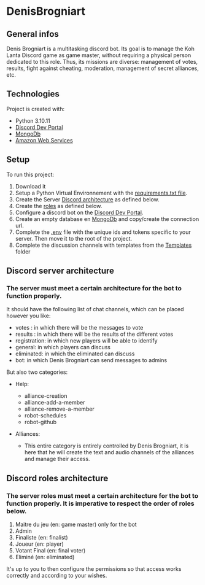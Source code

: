 # DenisBrogniart

## General infos
Denis Brogniart is a multitasking discord bot.
Its goal is to manage the Koh Lanta Discord game as game master, without requiring a physical person dedicated to this role.
Thus, its missions are diverse: management of votes, results, fight against cheating, moderation, management of secret alliances, etc.

## Technologies
Project is created with:
* Python 3.10.11
* [Discord Dev Portal](https://discord.com/developers/)
* [MongoDb](https://mongodb.com)
* [Amazon Web Services](https://aws.amazon.com)

## Setup
To run this project:
1. Download it
2. Setup a Python Virtual Environnement with the [requirements.txt file](/requirements.txt).
3. Create the Server [Discord architecture](#discord-server-architecture) as defined below.
4. Create the [roles](#discord-roles-architecture) as defined below.
5. Configure a discord bot on the [Discord Dev Portal](https://discord.com/developers/).
6. Create an empty database en [MongoDb](https://mongodb.com) and copy/create the connection url.
7. Complete the [.env](/EnvExample/.env) file with the unique ids and tokens specific to your server. Then move it to the root of the project.
8. Complete the discussion channels with templates from the [Templates](/Templates/) folder

## Discord server architecture
### The server must meet a certain architecture for the bot to function properly.

It should have the following list of chat channels, which can be placed however you like:
* votes : in which there will be the messages to vote
* results : in which there will be the results of the different votes
* registration: in which new players will be able to identify
* general: in which players can discuss
* eliminated: in which the eliminated can discuss
* bot: in which Denis Brogniart can send messages to admins

But also two categories:
* Help:
    * alliance-creation
    * alliance-add-a-member
    * alliance-remove-a-member
    * robot-schedules
    * robot-github

* Alliances:
    * This entire category is entirely controlled by Denis Brogniart, it is here that he will create the text and audio channels of the alliances and manage their access.

## Discord roles architecture
### The server roles must meet a certain architecture for the bot to function properly. It is imperative to respect the order of roles below.

1. Maitre du jeu (en: game master) only for the bot
2. Admin
3. Finaliste (en: finalist)
4. Joueur (en: player)
6. Votant Final (en: final voter)
7. Eliminé (en: eliminated)

It's up to you to then configure the permissions so that access works correctly and according to your wishes.